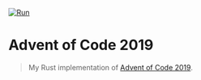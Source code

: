 [![Run][run-img]][run-url]

# Advent of Code 2019

> My Rust implementation of [Advent of Code 2019][aoc-url].

[run-img]: https://img.shields.io/github/workflow/status/janbaudisch/aoc-2019/Run?label=Run
[run-url]: https://github.com/janbaudisch/aoc-2019/actions?query=workflow%3ARun
[aoc-url]: https://adventofcode.com/2019
